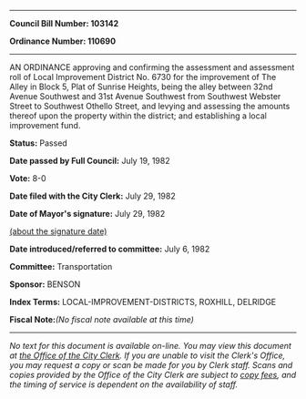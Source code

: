 

********

**Council Bill Number: 103142**
   
**Ordinance Number: 110690**
********

 AN ORDINANCE approving and confirming the assessment and assessment roll of Local Improvement District No. 6730 for the improvement of The Alley in Block 5, Plat of Sunrise Heights, being the alley between 32nd Avenue Southwest and 31st Avenue Southwest from Southwest Webster Street to Southwest Othello Street, and levying and assessing the amounts thereof upon the property within the district; and establishing a local improvement fund.

**Status:** Passed
   
**Date passed by Full Council:** July 19, 1982
   
**Vote:** 8-0
   
**Date filed with the City Clerk:** July 29, 1982
   
**Date of Mayor's signature:** July 29, 1982
   
[(about the signature date)](/~public/approvaldate.htm)
   
   
   
**Date introduced/referred to committee:** July 6, 1982
   
**Committee:** Transportation
   
**Sponsor:** BENSON
   
   
**Index Terms:** LOCAL-IMPROVEMENT-DISTRICTS, ROXHILL, DELRIDGE

**Fiscal Note:**_(No fiscal note available at this time)_
********

_No text for this document is available on-line. You may view this document at [the Office of the City Clerk](http://www.seattle.gov/leg/clerk/contactUs.htm). If you are unable to visit the Clerk's Office, you may request a copy or scan be made for you by Clerk staff. Scans and copies provided by the Office of the City Clerk are subject to [copy fees](http://clerk.seattle.gov/~public/clerkfees.htm), and the timing of service is dependent on the availability of staff._

